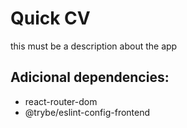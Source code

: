 # Quick CV

this must be a description about the app

## Adicional dependencies:

- react-router-dom
- @trybe/eslint-config-frontend